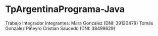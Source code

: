 # TpArgentinaPrograma-Java

Trabajo Integrador
Integrantes:
Mara Gonzalez (DNI: 39120479)
Tomás Gonzalez Piñeyro
Cristian Saucedo (DNI: 38499629)
